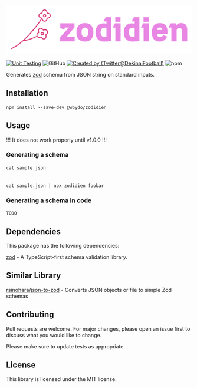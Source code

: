 ![zodidien](./logo.svg)

[![Unit Testing](https://github.com/wbydo/zodidien/actions/workflows/unit-testing.yml/badge.svg?branch=main)](https://github.com/wbydo/zodidien/actions/workflows/unit-testing.yml)
![GitHub](https://img.shields.io/github/license/wbydo/zodidien)
[![Created by (Twitter@DekinaiFootball)](https://img.shields.io/badge/created-%40wbydo-blue)](https://twitter.com/DekinaiFootball)
![npm](https://img.shields.io/npm/dt/@wbydo/zodidien)

Generates [zod](https://github.com/colinhacks/zod) schema from JSON string on standard inputs.

## Installation

```
npm install --save-dev @wbydo/zodidien
```

## Usage

!!! It does not work properly until v1.0.0 !!!

### Generating a schema

```
cat sample.json


cat sample.json | npx zodidien foobar
```

### Generating a schema in code

```
TODO
```

## Dependencies

This package has the following dependencies:

[zod](https://github.com/colinhacks/zod) - A TypeScript-first schema validation library.

## Similar Library

[rsinohara/json-to-zod](https://github.com/rsinohara/json-to-zod) - Converts JSON objects or file to simple Zod schemas

## Contributing

Pull requests are welcome. For major changes, please open an issue first to discuss what you would like to change.

Please make sure to update tests as appropriate.

## License

This library is licensed under the MIT license.
